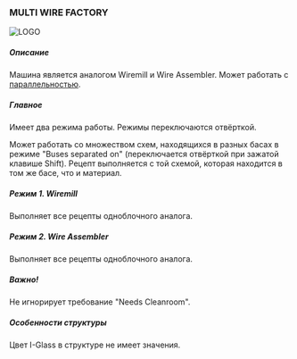 ### MULTI WIRE FACTORY

![LOGO](https://gtimpact.space/media/gregtech/ParWire.png)

##### Описание

Машина является аналогом Wiremill и Wire Assembler. Может работать с [параллельностью](/mechanics#parallelism).

##### Главное

Имеет два режима работы. Режимы переключаются отвёрткой.

Может работать со множеством схем, находящихся в разных басах в режиме "Buses separated on" (переключается отвёрткой при зажатой клавише Shift). Рецепт выполняется с той схемой, которая находится в том же басе, что и материал.

##### Режим 1. Wiremill

Выполняет все рецепты одноблочного аналога.

##### Режим 2. Wire Assembler

Выполняет все рецепты одноблочного аналога.

##### Важно!

Не игнорирует требование "Needs Cleanroom".

##### Особенности структуры

Цвет I-Glass в структуре не имеет значения.
